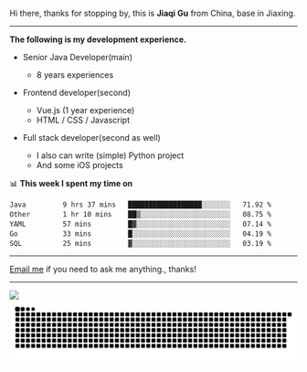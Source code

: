 Hi there, thanks for stopping by, this is **Jiaqi Gu** from China, base in Jiaxing.

---

**The following is my development experience.**

- Senior Java Developer(main)
  - 8 years experiences

- Frontend developer(second)
  - Vue.js (1 year experience)
  - HTML / CSS / Javascript
  
- Full stack developer(second as well)
  - I also can write (simple) Python project
  - And some iOS projects

📊 **This week I spent my time on**
<!--START_SECTION:waka-->

```txt
Java         9 hrs 37 mins   ██████████████████░░░░░░░   71.92 %
Other        1 hr 10 mins    ██▒░░░░░░░░░░░░░░░░░░░░░░   08.75 %
YAML         57 mins         █▓░░░░░░░░░░░░░░░░░░░░░░░   07.14 %
Go           33 mins         █░░░░░░░░░░░░░░░░░░░░░░░░   04.19 %
SQL          25 mins         ▓░░░░░░░░░░░░░░░░░░░░░░░░   03.19 %
```

<!--END_SECTION:waka-->

---

[Email me](mailto:htk2klwgr@mozmail.com?subject=Hiring_from_GitHub) if you need to ask me anything., thanks!

---

![]( https://visitor-badge.glitch.me/badge?page_id=githubgujiaqi)
![]( https://github.com/droid-Q/droid-Q/raw/output/github-contribution-grid-snake.svg#gh-dark-mode-only)
